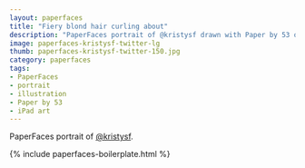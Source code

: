 ```yaml
---
layout: paperfaces
title: "Fiery blond hair curling about"
description: "PaperFaces portrait of @kristysf drawn with Paper by 53 on an iPad."
image: paperfaces-kristysf-twitter-lg
thumb: paperfaces-kristysf-twitter-150.jpg
category: paperfaces
tags: 
- PaperFaces
- portrait
- illustration
- Paper by 53
- iPad art
---
```


PaperFaces portrait of [@kristysf](http://twitter.com/kristysf).

{% include paperfaces-boilerplate.html %}